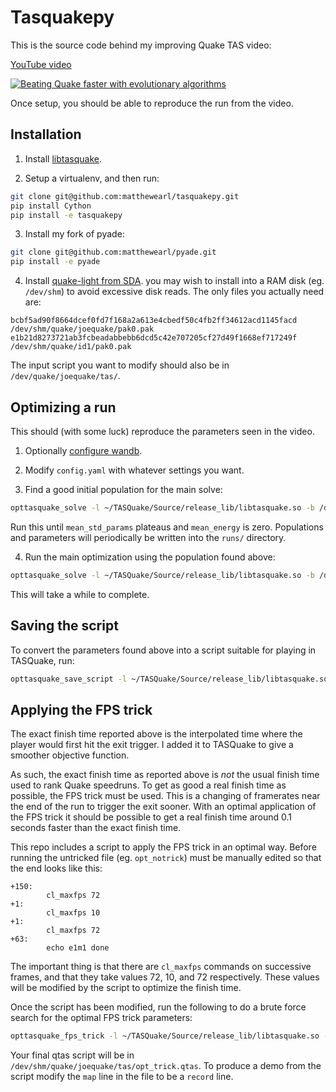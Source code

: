 # Tasquakepy

This is the source code behind my improving Quake TAS video:

[YouTube video](https://www.youtube.com/watch?v=H8sDdEKizkk)

[![Beating Quake faster with evolutionary algorithms](https://img.youtube.com/vi/H8sDdEKizkk/0.jpg)](https://www.youtube.com/watch?v=H8sDdEKizkk)

Once setup, you should be able to reproduce the run from the video.

## Installation

1. Install [libtasquake](https://github.com/matthewearl/TASQuake/blob/me/lib/LIB.md).

2. Setup a virtualenv, and then run:
```bash
git clone git@github.com:matthewearl/tasquakepy.git
pip install Cython
pip install -e tasquakepy
```

3. Install my fork of pyade:

```bash
git clone git@github.com:matthewearl/pyade.git
pip install -e pyade
```

4. Install [quake-light from SDA](https://speeddemosarchive.com/quake/downloads/quake-light.zip).
you may wish to install into a RAM disk (eg. `/dev/shm`) to avoid excessive disk
reads.  The only files you actually need are:

```
bcbf5ad90f8664dcef0fd7f168a2a613e4cbedf50c4fb2ff34612acd1145facd  /dev/shm/quake/joequake/pak0.pak
e1b21d8273721ab3fcbeadabbebb6dcd5c42e707205cf27d49f1668ef717249f  /dev/shm/quake/id1/pak0.pak
```

The input script you want to modify should also be in
`/dev/quake/joequake/tas/`.


## Optimizing a run

This should (with some luck) reproduce the parameters seen in the video.

1. Optionally [configure wandb](https://docs.wandb.ai/ref/cli/wandb-init).


2. Modify `config.yaml` with whatever settings you want. 

3. Find a good initial population for the main solve:

```bash
opttasquake_solve -l ~/TASQuake/Source/release_lib/libtasquake.so -b /dev/shm/quake/ -c configs/feasible.yaml
```

Run this until `mean_std_params` plateaus and `mean_energy` is zero.
Populations and parameters will periodically be written into the `runs/`
directory.

4. Run the main optimization using the population found above:

```bash
opttasquake_solve -l ~/TASQuake/Source/release_lib/libtasquake.so -b /dev/shm/quake/ -c configs/finish.yaml -P [population file from the previous step]
```

This will take a while to complete.

## Saving the script

To convert the parameters found above into a script suitable for playing in
TASQuake, run:

```bash
opttasquake_save_script -l ~/TASQuake/Source/release_lib/libtasquake.so -b /dev/shm/quake/ -c configs/finish.yaml -o opt_notrick -p [param file from previous step]
```

## Applying the FPS trick

The exact finish time reported above is the interpolated time where the player
would first hit the exit trigger.  I added it to TASQuake to give a smoother
objective function.

As such, the exact finish time as reported above is *not* the usual finish time
used to rank Quake speedruns.  To get as good a real finish time as possible,
the FPS trick must be used.  This is a changing of framerates near the end of
the run to trigger the exit sooner.  With an optimal application of the FPS
trick it should be possible to get a real finish time around 0.1 seconds faster
than the exact finish time.

This repo includes a script to apply the FPS trick in an optimal way.  Before
running the untricked file (eg. `opt_notrick`) must be manually edited so that
the end looks like this:

```
+150:
        cl_maxfps 72
+1:
        cl_maxfps 10
+1:
        cl_maxfps 72
+63:
        echo e1m1 done
```

The important thing is that there are `cl_maxfps` commands on successive frames,
and that they take values 72, 10, and 72 respectively.  These values will be
modified by the script to optimize the finish time.

Once the script has been modified, run the following to do a brute force search
for the optimal FPS trick parameters:

```bash
opttasquake_fps_trick -l ~/TASQuake/Source/release_lib/libtasquake.so -b /dev/shm/quake/ -i opt_notrick -o opt_trick
```

Your final qtas script will be in `/dev/shm/quake/joequake/tas/opt_trick.qtas`.
To produce a demo from the script modify the `map` line in the file to be a
`record` line.
